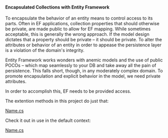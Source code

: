 
#### Encapsulated Collections with Entity Framework

To encapsulate the behavior of an entity means to control access to its parts. Often in EF applications, collection properties that should otherwise be private, are made public to allow for EF mapping. While sometimes acceptable, this is generally the wrong approach. If the model design dictates that a property should be private – it should be private. To alter the attributes or behavior of an entity in order to appease the persistence layer is a violation of the domain's integrity.

Entity Framework works wonders with anemic models and the use of public POCOs – which map seamlessly to your DB and take away all the pain of persistence. This falls short, though, in any moderately complex domain. To promote encapsulation and explicit behavior in the model, we need private attributes.

In order to accomplish this, EF needs to be provided access.

The extention methods in this project do just that:

<a href="" target="_blank">Name.cs</a>

Check it out in use in the default context:

<a href="" target="_blank">Name.cs</a>
